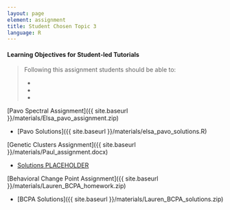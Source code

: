 ```yaml
---
layout: page
element: assignment
title: Student Chosen Topic 3
language: R
---
```


#### Learning Objectives for Student-led Tutorials

> Following this assignment students should be able to:
>
> -
> -
> -

[Pavo Spectral Assignment]({{ site.baseurl }}/materials/Elsa_pavo_assignment.zip)

  * [Pavo Solutions]({{ site.baseurl }}/materials/elsa_pavo_solutions.R)

[Genetic Clusters Assignment]({{ site.baseurl }}/materials/Paul_assignment.docx)

  * [Solutions PLACEHOLDER]()

[Behavioral Change Point Assignment]({{ site.baseurl }}/materials/Lauren_BCPA_homework.zip)

  * [BCPA Solutions]({{ site.baseurl }}/materials/Lauren_BCPA_solutions.zip)
